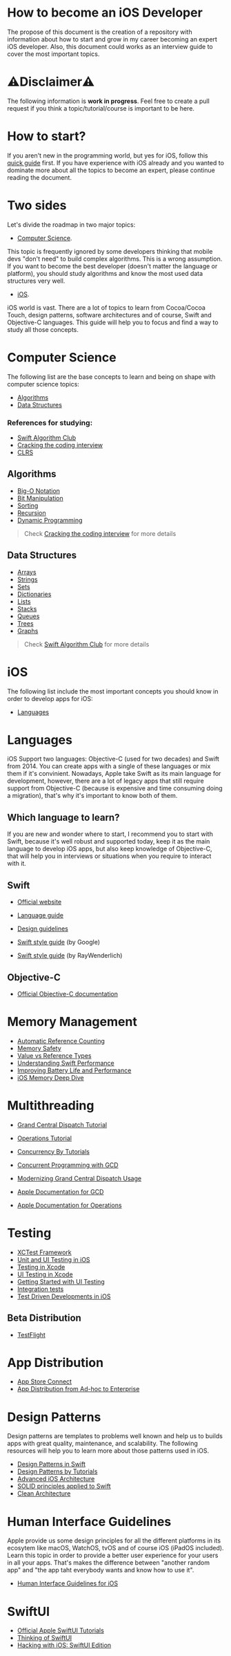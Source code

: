 # How to become an iOS Developer
The propose of this document is the creation of a repository with information about how to start and grow in my career becoming an expert iOS developer. Also, this document could works as an interview guide to cover the most important topics.

# ⚠️Disclaimer⚠️
The following information is **work in progress**. Feel free to create a pull request if you think a topic/tutorial/course is important to be here.

# How to start?
If you aren't new in the programming world, but yes for iOS, follow this [quick guide](https://github.com/pitt500/how-to-become-an-ios-developer/blob/master/QuickGuide.md) first. If you have experience with iOS already and you wanted to dominate more about all the topics to become an expert, please continue reading the document.

# Two sides
Let's divide the roadmap in two major topics:
* [Computer Science](#computer-science).

This topic is frequently ignored by some developers thinking that mobile devs "don't need" to build complex algorithms. This is a wrong assumption. If you want to become the best developer (doesn't matter the language or platform), you should study algorithms and know the most used data structures very well.

* [iOS](#ios).

iOS world is vast. There are a lot of topics to learn from Cocoa/Cocoa Touch, design patterns, software architectures and of course, Swift and Objective-C languages. This guide will help you to focus and find a way to study all those concepts.

# Computer Science
The following list are the base concepts to learn and being on shape with computer science topics:
* [Algorithms](#algorithms)
* [Data Structures](#data-structures)

### References for studying:
* [Swift Algorithm Club](https://github.com/raywenderlich/swift-algorithm-club)
* [Cracking the coding interview](http://www.crackingthecodinginterview.com/)
* [CLRS](https://www.amazon.com.mx/gp/product/0262033844/ref=ox_sc_saved_title_6?smid=AVDBXBAVVSXLQ&psc=1)

## Algorithms
* [Big-O Notation](https://www.youtube.com/watch?v=D6xkbGLQesk)
* [Bit Manipulation](https://docs.swift.org/swift-book/LanguageGuide/AdvancedOperators.html)
* [Sorting](https://github.com/raywenderlich/swift-algorithm-club#sorting)
* [Recursion](https://www.youtube.com/watch?v=B0NtAFf4bvU)
* [Dynamic Programming](https://www.byte-by-byte.com/dpbook/)

> Check [Cracking the coding interview](http://www.crackingthecodinginterview.com/) for more details

## Data Structures
* [Arrays](https://docs.swift.org/swift-book/LanguageGuide/CollectionTypes.html)
* [Strings](https://docs.swift.org/swift-book/LanguageGuide/StringsAndCharacters.html)
* [Sets](https://docs.swift.org/swift-book/LanguageGuide/CollectionTypes.html)
* [Dictionaries](https://docs.swift.org/swift-book/LanguageGuide/CollectionTypes.html)
* [Lists](https://github.com/raywenderlich/swift-algorithm-club/tree/master/Linked%20List)
* [Stacks](https://github.com/raywenderlich/swift-algorithm-club/tree/master/Stack)
* [Queues](https://github.com/raywenderlich/swift-algorithm-club/tree/master/Queue)
* [Trees](https://github.com/raywenderlich/swift-algorithm-club#trees)
* [Graphs](https://github.com/raywenderlich/swift-algorithm-club#graphs)

> Check [Swift Algorithm Club](https://github.com/raywenderlich/swift-algorithm-club) for more details


# iOS
The following list include the most important concepts you should know in order to develop apps for iOS:
* [Languages](#languages)

# Languages
iOS Support two languages: Objective-C (used for two decades) and Swift from 2014. You can create apps with a single of these languages or mix them if it's convinient. Nowadays, Apple take Swift as its main language for development, however, there are a lot of legacy apps that still require support from Objective-C (because is expensive and time consuming doing a migration), that's why it's important to know both of them. 

## Which language to learn?
If you are new and wonder where to start, I recommend you to start with Swift, because it's well robust and supported today, keep it as the main language to develop iOS apps, but also keep knowledge of Objective-C, that will help you in interviews or situations when you require to interact with it.

## Swift
* [Official website](https://swift.org/)

* [Language guide](https://docs.swift.org/swift-book/LanguageGuide/TheBasics.html)

* [Design guidelines](https://swift.org/documentation/api-design-guidelines/)

* [Swift style guide](https://google.github.io/swift/) (by Google)

* [Swift style guide](https://github.com/raywenderlich/swift-style-guide) (by RayWenderlich)

## Objective-C
* [Official Objective-C documentation](https://developer.apple.com/library/archive/documentation/Cocoa/Conceptual/ProgrammingWithObjectiveC/Introduction/Introduction.html)

# Memory Management
* [Automatic Reference Counting](https://docs.swift.org/swift-book/LanguageGuide/AutomaticReferenceCounting.html)
* [Memory Safety](https://docs.swift.org/swift-book/LanguageGuide/MemorySafety.html)
* [Value vs Reference Types](https://docs.swift.org/swift-book/LanguageGuide/MemorySafety.html)
* [Understanding Swift Performance](https://developer.apple.com/videos/play/wwdc2016/416/)
* [Improving Battery Life and Performance](https://developer.apple.com/videos/play/wwdc2019/417/)
* [iOS Memory Deep Dive](https://developer.apple.com/videos/play/wwdc2018/416/)

# Multithreading
* [Grand Central Dispatch Tutorial](https://www.raywenderlich.com/5370-grand-central-dispatch-tutorial-for-swift-4-part-1-2)
* [Operations Tutorial](https://www.raywenderlich.com/5293-operation-and-operationqueue-tutorial-in-swift)
* [Concurrency By Tutorials](https://store.raywenderlich.com/products/concurrency-by-tutorials)
* [Concurrent Programming with GCD](https://developer.apple.com/videos/play/wwdc2016/720/)
* [Modernizing Grand Central Dispatch Usage](https://developer.apple.com/videos/play/wwdc2017/706/)

* [Apple Documentation for GCD](https://developer.apple.com/documentation/DISPATCH)
* [Apple Documentation for Operations](https://developer.apple.com/documentation/foundation/operation)

# Testing
* [XCTest Framework](https://developer.apple.com/documentation/xctest)
* [Unit and UI Testing in iOS](https://www.raywenderlich.com/960290-ios-unit-testing-and-ui-testing-tutorial)
* [Testing in Xcode](https://developer.apple.com/videos/play/wwdc2019/413/)
* [UI Testing in Xcode](https://developer.apple.com/videos/play/wwdc2015/406/)
* [Getting Started with UI Testing](https://www.swiftbysundell.com/articles/getting-started-with-xcode-ui-testing-in-swift/)
* [Integration tests](https://www.swiftbysundell.com/articles/integration-tests-in-swift/)
* [Test Driven Developments in iOS](https://store.raywenderlich.com/products/ios-test-driven-development)

## Beta Distribution
* [TestFlight](https://developer.apple.com/videos/play/app-store-connect/101/)

# App Distribution
* [App Store Connect](https://developer.apple.com/videos/play/wwdc2019/301/)
* [App Distribution from Ad-hoc to Enterprise](https://developer.apple.com/videos/play/wwdc2019/304/)

# Design Patterns
Design patterns are templates to problems well known and help us to builds apps with great quality, maintenance, and scalability. The following resources will help you to learn more about those patterns used in iOS.

* [Design Patterns in Swift](https://refactoring.guru/design-patterns/swift)
* [Design Patterns by Tutorials](https://store.raywenderlich.com/products/design-patterns-by-tutorials)
* [Advanced iOS Architecture](https://store.raywenderlich.com/products/advanced-ios-app-architecture)
* [SOLID principles applied to Swift](https://marcosantadev.com/solid-principles-applied-swift/)
* [Clean Architecture](https://www.amazon.com/-/es/Clean-Architecture-Craftsmans-Software-Structure-ebook-dp-B075LRM681/dp/B075LRM681/ref=mt_kindle?_encoding=UTF8&me=&qid=1591475974)

# Human Interface Guidelines
Apple provide us some design principles for all the different platforms in its ecosytem like macOS, WatchOS, tvOS and of course iOS (iPadOS included). Learn this topic in order to provide a better user experience for your users in all your apps. That's makes the difference between "another random app" and "the app taht everybody wants and know how to use it".

* [Human Interface Guidelines for iOS](https://developer.apple.com/design/human-interface-guidelines/ios/overview/themes/)

# SwiftUI
* [Official Apple SwiftUI Tutorials](https://developer.apple.com/tutorials/swiftui/)
* [Thinking of SwiftUI](https://www.objc.io/books/thinking-in-swiftui/)
* [Hacking with iOS: SwiftUI Edition](https://www.hackingwithswift.com/books/ios-swiftui)

